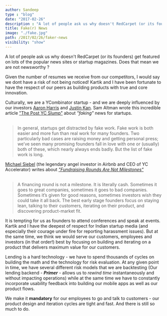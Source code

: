 ```yaml
---
author: Sandeep
type : "blog"
date: "2017-02-26"
description : "A lot of people ask us why doesn't RedCarpet (or its founders) get featured on lots of the popular news sites or startup magazines. Does that mean we are not newsworthy ?"
title: Fake(r) News
image: "./fake.jpg"
path: /2017/02/26/faker-news
visibility: "show"
---
```




A lot of people ask us why doesn't RedCarpet (or its founders) get featured on lots of the popular news sites or startup magazines. Does that mean we are not newsworthy ?

Given the number of resumes we receive from our competitors, I would say we dont have a risk of not being noticed! Kartik and I have been fortunate to have the respect of
our peers as building products with true and core innovation.

Culturally, we are a YCombinator startup - and we are deeply influenced by our investors [Aaron Harris](http://www.aaronkharris.com/)  and [Justin Kan](http://justinkan.com/). Sam Altman wrote this incredible article ["The Post YC Slump"](http://blog.samaltman.com/the-post-yc-slump) about *"faking"* news for startups.   
<br>

>In general, startups get distracted by fake work.  Fake work is both easier and more fun than real work for many founders.  Two particularly bad cases are raising money and getting personal press; we’ve seen many promising founders fall in love with one or (usually) both of these, which nearly always ends badly.  But the list of fake work is long.


[Michael Siebel](http://www.michaelseibel.com/) (the legendary angel investor in Airbnb and CEO of YC Accelerator) writes about [*"Fundraising Rounds Are Not Milestones"*](https://blog.ycombinator.com/fundraising-rounds-are-not-milestones/)  
<br>

>A financing round is not a milestone. It is literally cash. Sometimes it goes to great companies, sometimes it goes to bad companies. Sometimes it’s given for good reasons, sometimes investors wish they could take it all back. The best early stage founders focus on staying lean, talking to their customers, iterating on their product, and discovering product-market fit.

It is tempting for us as founders to attend conferences and speak at events. Kartik and I have the deepest of respect for Indian startup media (and especially their courage under fire for reporting harassment issues). But at the same time, we think we would serve our customers, employees and investors (in that order!) best by focusing on building and iterating on a product that delivers maximum value for our customers.

Lending is a hard technology - we have to spend thousands of cycles on building the math and the technology for risk evaluation. At any given point in time, we have several different risk models that we are backtesting (Our lending backend - ***Primer*** - allows us to *rewind time* instantaneously and without impacting operations) while at the same time we have to constantly incorporate usability feedback into building our mobile apps as well as our product flows.

We make it **mandatory** for our employees to go and talk to customers - our product design and iteration cycles are tight and fast. And there is still so much to do.
